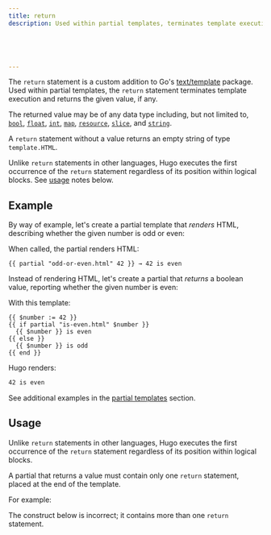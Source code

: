 ```yaml
---
title: return
description: Used within partial templates, terminates template execution and returns the given value, if any.



  

---
```


The `return` statement is a custom addition to Go's [text/template] package. Used within partial templates, the `return` statement terminates template execution and returns the given value, if any.

The returned value may be of any data type including, but not limited to, [`bool`], [`float`], [`int`], [`map`], [`resource`], [`slice`], and [`string`].

A `return` statement without a value returns an empty string of type `template.HTML`.

[`bool`]: /getting-started/glossary/#bool
[`float`]: /getting-started/glossary/#float
[`int`]: /getting-started/glossary/#int
[`map`]: /getting-started/glossary/#map
[`resource`]: /getting-started/glossary/#resource
[`slice`]: /getting-started/glossary/#slice
[`string`]: /getting-started/glossary/#string
[text/template]: https://pkg.go.dev/text/template


Unlike `return` statements in other languages, Hugo executes the first occurrence of the `return` statement regardless of its position within logical blocks. See [usage](#usage) notes below.


## Example

By way of example, let's create a partial template that _renders_ HTML, describing whether the given number is odd or even:


When called, the partial renders HTML:

```go-html-template
{{ partial "odd-or-even.html" 42 }} → 42 is even
```

Instead of rendering HTML, let's create a partial that _returns_ a boolean value, reporting whether the given number is even:

With this template:

```go-html-template
{{ $number := 42 }}
{{ if partial "is-even.html" $number }}
  {{ $number }} is even
{{ else }}
  {{ $number }} is odd
{{ end }}
```

Hugo renders:

```html
42 is even
```

See additional examples in the [partial templates] section.

[partial templates]: /templates/partial/#returning-a-value-from-a-partial

## Usage


Unlike `return` statements in other languages, Hugo executes the first occurrence of the `return` statement regardless of its position within logical blocks.


A partial that returns a value must contain only one `return` statement, placed at the end of the template.

For example:




The construct below is incorrect; it contains more than one `return` statement.



